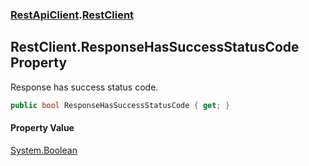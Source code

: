 ### [RestApiClient](./RestApiClient.md 'RestApiClient').[RestClient](./RestApiClient-RestClient.md 'RestApiClient.RestClient')
## RestClient.ResponseHasSuccessStatusCode Property
Response has success status code.  
```csharp
public bool ResponseHasSuccessStatusCode { get; }
```
#### Property Value
[System.Boolean](https://docs.microsoft.com/en-us/dotnet/api/System.Boolean 'System.Boolean')  
